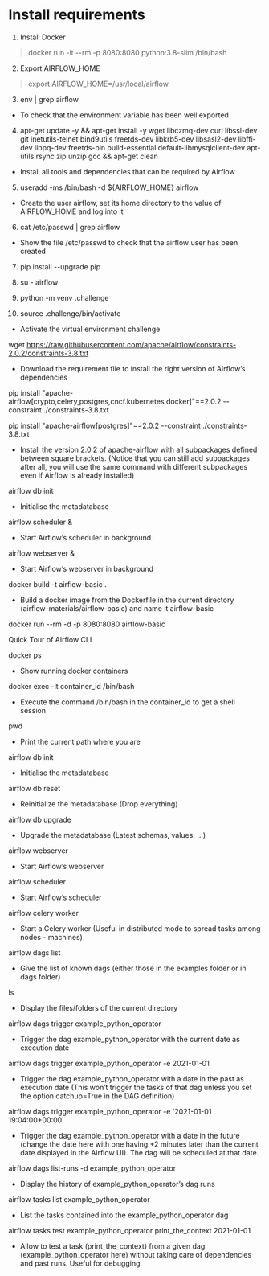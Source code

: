 # Install requirements

1. Install Docker
> docker run -it --rm -p 8080:8080 python:3.8-slim /bin/bash

2. Export AIRFLOW_HOME
> export AIRFLOW_HOME=/usr/local/airflow

3. env | grep airflow
* To check that the environment variable has been well exported


4. apt-get update -y && apt-get install -y wget libczmq-dev curl libssl-dev git inetutils-telnet bind9utils freetds-dev libkrb5-dev libsasl2-dev libffi-dev libpq-dev freetds-bin build-essential default-libmysqlclient-dev apt-utils rsync zip unzip gcc && apt-get clean
* Install all tools and dependencies that can be required by Airflow


5. useradd -ms /bin/bash -d ${AIRFLOW_HOME} airflow
* Create the user airflow, set its home directory to the value of AIRFLOW_HOME and log into it


6. cat /etc/passwd | grep airflow
* Show the file /etc/passwd to check that the airflow user has been created

7. pip install --upgrade pip

8. su - airflow

9. python -m venv .challenge

10. source .challenge/bin/activate
* Activate the virtual environment challenge

wget https://raw.githubusercontent.com/apache/airflow/constraints-2.0.2/constraints-3.8.txt
* Download the requirement file to install the right version of Airflow’s dependencies 


pip install "apache-airflow[crypto,celery,postgres,cncf.kubernetes,docker]"==2.0.2 --constraint ./constraints-3.8.txt

pip install "apache-airflow[postgres]"==2.0.2 --constraint ./constraints-3.8.txt


* Install the version 2.0.2 of apache-airflow with all subpackages defined between square brackets. (Notice that you can still add subpackages after all, you will use the same command with different subpackages even if Airflow is already installed)


airflow db init
* Initialise the metadatabase


airflow scheduler &
* Start Airflow’s scheduler in background


airflow webserver &
* Start Airflow’s webserver in background


docker build -t airflow-basic .
* Build a docker image from the Dockerfile in the current directory (airflow-materials/airflow-basic)  and name it airflow-basic

docker run --rm -d -p 8080:8080 airflow-basic

Quick Tour of Airflow CLI


docker ps
* Show running docker containers


docker exec -it container_id /bin/bash
* Execute the command /bin/bash in the container_id to get a shell session


pwd
* Print the current path where you are


airflow db init
* Initialise the metadatabase


airflow db reset
* Reinitialize the metadatabase (Drop everything)


airflow db upgrade
* Upgrade the metadatabase (Latest schemas, values, ...)


airflow webserver
* Start Airflow’s webserver


airflow scheduler
* Start Airflow’s scheduler


airflow celery worker
* Start a Celery worker (Useful in distributed mode to spread tasks among nodes - machines)


airflow dags list
* Give the list of known dags (either those in the examples folder or in dags folder)


ls
* Display the files/folders of the current directory 


airflow dags trigger example_python_operator
* Trigger the dag example_python_operator with the current date as execution date


airflow dags trigger example_python_operator -e 2021-01-01
* Trigger the dag example_python_operator with a date in the past as execution date (This won’t trigger the tasks of that dag unless you set the option catchup=True in the DAG definition)


airflow dags trigger example_python_operator -e '2021-01-01 19:04:00+00:00'
* Trigger the dag example_python_operator with a date in the future (change the date here with one having +2 minutes later than the current date displayed in the Airflow UI). The dag will be scheduled at that date.


airflow dags list-runs -d example_python_operator
* Display the history of example_python_operator’s dag runs


airflow tasks list example_python_operator
* List the tasks contained into the example_python_operator dag


airflow tasks test example_python_operator print_the_context 2021-01-01
* Allow to test a task (print_the_context) from a given dag (example_python_operator here) without taking care of dependencies and past runs. Useful for debugging.